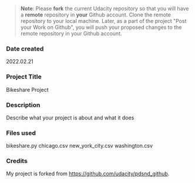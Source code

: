 >**Note**: Please **fork** the current Udacity repository so that you will have a **remote** repository in **your** Github account. Clone the remote repository to your local machine. Later, as a part of the project "Post your Work on Github", you will push your proposed changes to the remote repository in your Github account.

### Date created
2022.02.21

### Project Title
Bikeshare Project

### Description
Describe what your project is about and what it does

### Files used
bikeshare.py
chicago.csv
new_york_city.csv
washington.csv

### Credits
My project is forked from https://github.com/udacity/pdsnd_github.

